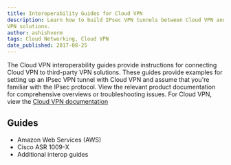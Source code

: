 ```yaml
---
title: Interoperability Guides for Cloud VPN
description: Learn how to build IPsec VPN tunnels between Cloud VPN and other
VPN solutions.
author: ashishverm
tags: Cloud Networking, Cloud VPN
date_published: 2017-08-25
---
```


The Cloud VPN interoperability guides provide instructions for connecting Cloud
VPN to third-party VPN solutions. These guides provide examples for setting
up an IPsec VPN tunnel with Cloud VPN and assume that you're familiar with the
IPsec protocol. View the relevant product documentation for comprehensive
overviews or troubleshooting issues. For Cloud VPN, view the
[Cloud VPN documentation][cloud_vpn]

[cloud_vpn]: https://cloud.google.com/compute/docs/vpn/overview

## Guides

* Amazon Web Services (AWS)
* Cisco ASR 1009-X
* Additional interop guides
